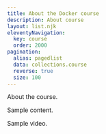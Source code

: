 ```yaml
---
title: About the Docker course
description: About course
layout: list.njk
eleventyNavigation:
  key: course
  order: 2000
pagination:
  alias: pagedlist
  data: collections.course
  reverse: true
  size: 100
---
```


About the course.

Sample content.

Sample video.
